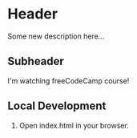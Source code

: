 # Header

Some new description here...

## Subheader

I'm watching freeCodeCamp course!

## Local Development
1. Open index.html in your browser.